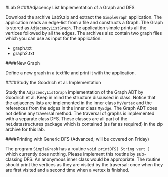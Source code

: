#Lab 9
###Adjacency List Implementation of a Graph and DFS

Download the archive Lab9.zip and extract the `SimpleGraph` application. The application reads an edge-list from a file and constructs a Graph. The Graph is stored as `AdjacencyListGraph`. The application simple prints all the vertices followed by all the edges. The archives also contain two graph files which you can use as input for the application:

- graph.txt
- graph2.txt


####New Graph

Define a new graph in a textfile and print it with the application.

####Study the Goodrich et al. Implementation

Study the `AdjacencyListGraph` implementation of the Graph ADT by Goodrich et al. Keep in mind the structure discussed in class. Notice that the adjacency lists are implemented in the inner class `MyVertex` and the references from the edges in the inner class `MyEdge`. The Graph ADT does not define any traversal method. The traversal of graphs is implemented with a separate class DFS. These classes are all part of the net.datastructures package which is contained (as far as required) in the zip archive for this lab.

####Printing with Generic DFS (Advanced; will be covered on Friday)

The program `SimpleGraph` has a routine `void printDFS( String vert )` which currently does nothing. Please implement this routine by sub-classing DFS. An anonymous inner class would be appropriate. The routine should print the vertices as they are visited by the traversal: once when they are first visited and a second time when a vertex is finished.